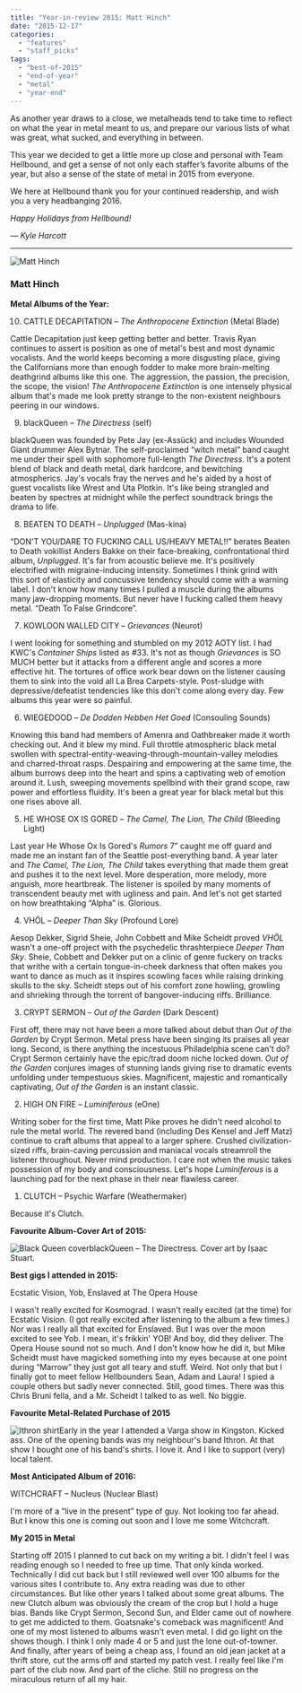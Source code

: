 ```yaml
---
title: "Year-in-review 2015: Matt Hinch"
date: "2015-12-17"
categories: 
  - "features"
  - "staff_picks"
tags: 
  - "best-of-2015"
  - "end-of-year"
  - "metal"
  - "year-end"
---
```


As another year draws to a close, we metalheads tend to take time to reflect on what the year in metal meant to us, and prepare our various lists of what was great, what sucked, and everything in between.

This year we decided to get a little more up close and personal with Team Hellbound, and get a sense of not only each staffer’s favorite albums of the year, but also a sense of the state of metal in 2015 from everyone.

We here at Hellbound thank you for your continued readership, and wish you a very headbanging 2016.

_Happy Holidays from Hellbound!_

_— Kyle Harcott_

* * *

![Matt Hinch](https://hellbound.ca/wp-content/uploads/2015/12/Matt-Hinch-300x300.jpg)

### Matt Hinch

**Metal Albums of the Year:**

10. CATTLE DECAPITATION – _The Anthropocene Extinction_ (Metal Blade)

Cattle Decapitation just keep getting better and better. Travis Ryan continues to assert is position as one of metal's best and most dynamic vocalists. And the world keeps becoming a more disgusting place, giving the Californians more than enough fodder to make more brain-melting deathgrind albums like this one. The aggression, the passion, the precision, the scope, the vision! _The Anthropocene_ _Extinction_ is one intensely physical album that's made me look pretty strange to the non-existent neighbours peering in our windows.

9. blackQueen – _The Directress_ (self)

blackQueen was founded by Pete Jay (ex-Assück) and includes Wounded Giant drummer Alex Bytnar. The self-proclaimed “witch metal” band caught me under their spell with sophomore full-length _The Directress_. It's a potent blend of black and death metal, dark hardcore, and bewitching atmospherics. Jay's vocals fray the nerves and he's aided by a host of guest vocalists like Wrest and Uta Plotkin. It's like being strangled and beaten by spectres at midnight while the perfect soundtrack brings the drama to life.

8. BEATEN TO DEATH – _Unplugged_ (Mas-kina)

“DON'T YOU/DARE TO FUCKING CALL US/HEAVY METAL!!” berates Beaten to Death vokillist Anders Bakke on their face-breaking, confrontational third album, _Unplugged_. It's far from acoustic believe me. It's positively electrified with migraine-inducing intensity. Sometimes I think grind with this sort of elasticity and concussive tendency should come with a warning label. I don't know how many times I pulled a muscle during the albums many jaw-dropping moments. But never have I fucking called them heavy metal. “Death To False Grindcore”.

7. KOWLOON WALLED CITY – _Grievances_ (Neurot)

I went looking for something and stumbled on my 2012 AOTY list. I had KWC's _Container Ships_ listed as #33. It's not as though _Grievances_ is SO MUCH better but it attacks from a different angle and scores a more effective hit. The tortures of office work bear down on the listener causing them to sink into the void all La Brea Carpets-style. Post-sludge with depressive/defeatist tendencies like this don't come along every day. Few albums this year were so painful.

6. WIEGEDOOD – _De Dodden Hebben Het Goed_ (Consouling Sounds)

Knowing this band had members of Amenra and Oathbreaker made it worth checking out. And it blew my mind. Full throttle atmospheric black metal swollen with spectral-entity-weaving-through-mountain-valley melodies and charred-throat rasps. Despairing and empowering at the same time, the album burrows deep into the heart and spins a captivating web of emotion around it. Lush, sweeping movements spellbind with their grand scope, raw power and effortless fluidity. It's been a great year for black metal but this one rises above all.

5. HE WHOSE OX IS GORED – _The Camel, The Lion, The Child_ (Bleeding Light)

Last year He Whose Ox Is Gored's _Rumors_ 7” caught me off guard and made me an instant fan of the Seattle post-everything band. A year later and _The Camel, The Lion, The Child_ takes everything that made them great and pushes it to the next level. More desperation, more melody, more anguish, more heartbreak. The listener is spoiled by many moments of transcendent beauty met with ugliness and pain. And let's not get started on how breathtaking “Alpha” is. Glorious.

4. VHÖL – _Deeper Than Sky_ (Profound Lore)

Aesop Dekker, Sigrid Sheie, John Cobbett and Mike Scheidt proved _VHÖL_ wasn't a one-off project with the psychedelic thrashterpiece _Deeper Than Sky_. Sheie, Cobbett and Dekker put on a clinic of genre fuckery on tracks that writhe with a certain tongue-in-cheek darkness that often makes you want to dance as much as it inspires scowling faces while raising drinking skulls to the sky. Scheidt steps out of his comfort zone howling, growling and shrieking through the torrent of bangover-inducing riffs. Brilliance.

3. CRYPT SERMON – _Out of the Garden_ (Dark Descent)

First off, there may not have been a more talked about debut than _Out of the Garden_ by Crypt Sermon. Metal press have been singing its praises all year long. Second, is there anything the incestuous Philadelphia scene can't do? Crypt Sermon certainly have the epic/trad doom niche locked down. _Out of the Garden_ conjures images of stunning lands giving rise to dramatic events unfolding under tempestuous skies. Magnificent, majestic and romantically captivating, _Out of the Garden_ is an instant classic.

2. HIGH ON FIRE – _Luminiferous_ (eOne)

Writing sober for the first time, Matt Pike proves he didn't need alcohol to rule the metal world. The revered band (including Des Kensel and Jeff Matz) continue to craft albums that appeal to a larger sphere. Crushed civilization-sized riffs, brain-caving percussion and maniacal vocals streamroll the listener throughout. Never mind production. I care not when the music takes possession of my body and consciousness. Let's hope _Luminiferous_ is a launching pad for the next phase in their near flawless career.

1. CLUTCH – Psychic Warfare (Weathermaker)

Because it's Clutch.

**Favourite Album-Cover Art of 2015:**

![Black Queen cover](https://hellbound.ca/wp-content/uploads/2015/12/Black-Queen-cover-300x300.jpg)blackQueen – The Directress. Cover art by Isaac Stuart.

**Best gigs I attended in 2015:**

Ecstatic Vision, Yob, Enslaved at The Opera House

I wasn't really excited for Kosmograd. I wasn't really excited (at the time) for Ecstatic Vision. (I got really excited after listening to the album a few times.) Nor was I really all that excited for Enslaved. But I was over the moon excited to see Yob. I mean, it's frikkin' YOB! And boy, did they deliver. The Opera House sound not so much. And I don't know how he did it, but Mike Scheidt must have magicked something into my eyes because at one point during “Marrow” they just got all teary and stuff. Weird. Not only that but I finally got to meet fellow Hellbounders Sean, Adam and Laura! I spied a couple others but sadly never connected. Still, good times. There was this Chris Bruni fella, and a Mr. Scheidt I talked to as well. No biggie.

**Favourite Metal-Related Purchase of 2015**

![Ithron shirt](https://hellbound.ca/wp-content/uploads/2015/12/Ithron-shirt-292x300.jpg)Early in the year I attended a Varga show in Kingston. Kicked ass. One of the opening bands was my neighbour's band Ithron. At that show I bought one of his band's shirts. I love it. And I like to support (very) local talent.

**Most Anticipated Album of 2016:**

WITCHCRAFT – Nucleus (Nuclear Blast)

I'm more of a “live in the present” type of guy. Not looking too far ahead. But I know this one is coming out soon and I love me some Witchcraft.

**My 2015 in Metal**

Starting off 2015 I planned to cut back on my writing a bit. I didn't feel I was reading enough so I needed to free up time. That only kinda worked. Technically I did cut back but I still reviewed well over 100 albums for the various sites I contribute to. Any extra reading was due to other circumstances. But like other years I talked about some great albums. The new Clutch album was obviously the cream of the crop but I hold a huge bias. Bands like Crypt Sermon, Second Sun, and Elder came out of nowhere to get me addicted to them. Goatsnake's comeback was magnificent! And one of my most listened to albums wasn't even metal. I did go light on the shows though. I think I only made 4 or 5 and just the lone out-of-towner. And finally, after years of being a cheap ass, I found an old jean jacket at a thrift store, cut the arms off and started my patch vest. I really feel like I'm part of the club now. And part of the cliche. Still no progress on the miraculous return of all my hair.

